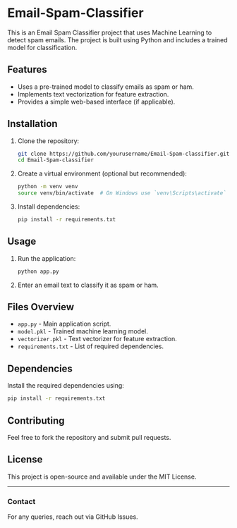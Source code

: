 # Email-Spam-Classifier

This is an Email Spam Classifier project that uses Machine Learning to detect spam emails. The project is built using Python and includes a trained model for classification.

## Features
- Uses a pre-trained model to classify emails as spam or ham.
- Implements text vectorization for feature extraction.
- Provides a simple web-based interface (if applicable).

## Installation

1. Clone the repository:
   ```bash
   git clone https://github.com/yourusername/Email-Spam-classifier.git
   cd Email-Spam-classifier
   ```
2. Create a virtual environment (optional but recommended):
   ```bash
   python -m venv venv
   source venv/bin/activate  # On Windows use `venv\Scripts\activate`
   ```
3. Install dependencies:
   ```bash
   pip install -r requirements.txt
   ```

## Usage

1. Run the application:
   ```bash
   python app.py
   ```
2. Enter an email text to classify it as spam or ham.

## Files Overview
- `app.py` - Main application script.
- `model.pkl` - Trained machine learning model.
- `vectorizer.pkl` - Text vectorizer for feature extraction.
- `requirements.txt` - List of required dependencies.

## Dependencies
Install the required dependencies using:
```bash
pip install -r requirements.txt
```

## Contributing
Feel free to fork the repository and submit pull requests.

## License
This project is open-source and available under the MIT License.

---

### Contact
For any queries, reach out via GitHub Issues.

